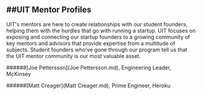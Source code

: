##UIT Mentor Profiles
---

UIT's mentors are here to create relationships with our student founders, helping them with the hurdles that go with running a startup. UIT focuses on exposing and connecting our startup founders to a growing community of key mentors and advisors that provide expertise from a multitude of subjects. Student founders who’ve gone through our program tell us that the UIT mentor community is our most valuable asset.

######[Joe Pettersson](Joe Pettersson.md), Engineering Leader, McKinsey

######[Matt Creager](Matt Creager.md), Prime Engineer, Heroku
